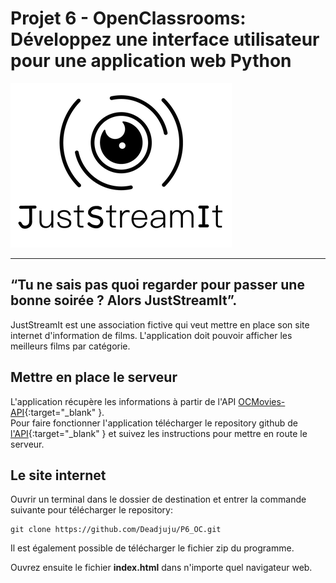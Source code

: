 # Projet 6 - OpenClassrooms: Développez une interface utilisateur pour une application web Python  
![Logo](img/logo.png "logo du projet")  
***

## “Tu ne sais pas quoi regarder pour passer une bonne soirée ? Alors JustStreamIt”.  

JustStreamIt est une association fictive qui veut mettre en place son site internet d'information de films. L'application doit pouvoir afficher les meilleurs films par catégorie.  

##  Mettre en place le serveur
L'application récupère les informations à partir de l'API [OCMovies-API](https://github.com/OpenClassrooms-Student-Center/OCMovies-API-EN-FR "Link to OCMovies-API"){:target="_blank" }.    
Pour faire fonctionner l'application télécharger le repository github de [l'API](https://github.com/OpenClassrooms-Student-Center/OCMovies-API-EN-FR "Link to OCMovies-API"){:target="_blank" } et suivez les instructions pour mettre en route le serveur.  

## Le site internet  
Ouvrir un terminal dans le dossier de destination et entrer la commande suivante pour télécharger le repository:   
  
    git clone https://github.com/Deadjuju/P6_OC.git

Il est également possible de télécharger le fichier zip du programme.  

Ouvrez ensuite le fichier **index.html** dans n'importe quel navigateur web.
